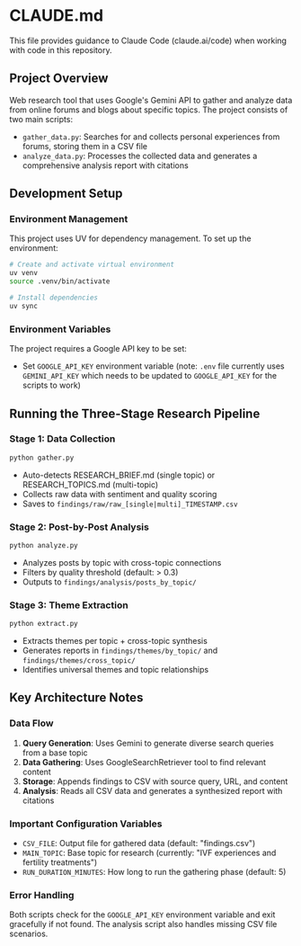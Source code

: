 # CLAUDE.md

This file provides guidance to Claude Code (claude.ai/code) when working with code in this repository.

## Project Overview
Web research tool that uses Google's Gemini API to gather and analyze data from online forums and blogs about specific topics. The project consists of two main scripts:
- `gather_data.py`: Searches for and collects personal experiences from forums, storing them in a CSV file
- `analyze_data.py`: Processes the collected data and generates a comprehensive analysis report with citations

## Development Setup

### Environment Management
This project uses UV for dependency management. To set up the environment:
```bash
# Create and activate virtual environment
uv venv
source .venv/bin/activate

# Install dependencies
uv sync
```

### Environment Variables
The project requires a Google API key to be set:
- Set `GOOGLE_API_KEY` environment variable (note: `.env` file currently uses `GEMINI_API_KEY` which needs to be updated to `GOOGLE_API_KEY` for the scripts to work)

## Running the Three-Stage Research Pipeline

### Stage 1: Data Collection
```bash
python gather.py
```
- Auto-detects RESEARCH_BRIEF.md (single topic) or RESEARCH_TOPICS.md (multi-topic)
- Collects raw data with sentiment and quality scoring
- Saves to `findings/raw/raw_[single|multi]_TIMESTAMP.csv`

### Stage 2: Post-by-Post Analysis
```bash
python analyze.py
```
- Analyzes posts by topic with cross-topic connections
- Filters by quality threshold (default: > 0.3)
- Outputs to `findings/analysis/posts_by_topic/`

### Stage 3: Theme Extraction
```bash
python extract.py
```
- Extracts themes per topic + cross-topic synthesis
- Generates reports in `findings/themes/by_topic/` and `findings/themes/cross_topic/`
- Identifies universal themes and topic relationships

## Key Architecture Notes

### Data Flow
1. **Query Generation**: Uses Gemini to generate diverse search queries from a base topic
2. **Data Gathering**: Uses GoogleSearchRetriever tool to find relevant content
3. **Storage**: Appends findings to CSV with source query, URL, and content
4. **Analysis**: Reads all CSV data and generates a synthesized report with citations

### Important Configuration Variables
- `CSV_FILE`: Output file for gathered data (default: "findings.csv")
- `MAIN_TOPIC`: Base topic for research (currently: "IVF experiences and fertility treatments")
- `RUN_DURATION_MINUTES`: How long to run the gathering phase (default: 5)

### Error Handling
Both scripts check for the `GOOGLE_API_KEY` environment variable and exit gracefully if not found. The analysis script also handles missing CSV file scenarios.
